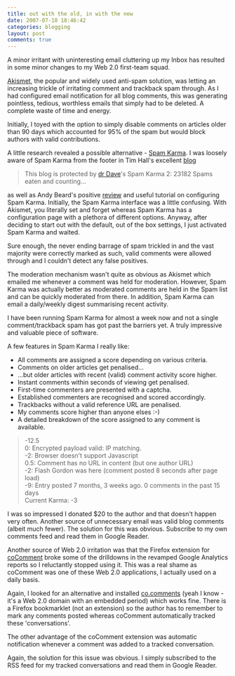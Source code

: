 ```yaml
---
title: out with the old, in with the new
date: 2007-07-10 18:46:42
categories: blogging
layout: post
comments: true
---
```

A minor irritant with uninteresting email cluttering up my Inbox has
resulted in some minor changes to my Web 2.0 first-team squad.

[Akismet](http://akismet.com/), the popular and widely used anti-spam
solution, was letting an increasing trickle of irritating comment and
trackback spam through. As I had configured email notification for all
blog comments, this was generating pointless, tedious, worthless emails
that simply had to be deleted. A complete waste of time and energy.

Initially, I toyed with the option to simply disable comments on
articles older than 90 days which accounted for 95% of the spam but
would block authors with valid contributions.

A little research revealed a possible alternative -
[Spam Karma](http://unknowngenius.com/blog/wordpress/spam-karma/). I was
loosely aware of Spam Karma from the footer in Tim Hall's excellent
[blog](http://www.oracle-base.com/blog)

> This blog is protected by
> [dr Dave](http://unknowngenius.com/blog/ "Dave")'s Spam Karma 2: 23182
> Spams eaten and counting...

as well as Andy Beard's positive
[review](http://andybeard.eu/2007/05/akismet-spam-karma.html) and useful
tutorial on configuring Spam Karma.
Initially, the Spam Karma interface was a little confusing. With
Akismet, you literally set and forget whereas Spam Karma has a
configuration page with a plethora of different options. Anyway, after
deciding to start out with the default, out of the box settings, I just
activated Spam Karma and waited.

Sure enough, the never ending barrage of spam trickled in and the vast
majority were correctly marked as such, valid comments were allowed
through and I couldn't detect any false positives.

The moderation mechanism wasn't quite as obvious as Akismet which
emailed me whenever a comment was held for moderation. However, Spam
Karma was actually better as moderated comments are held in the Spam
list and can be quickly moderated from there. In addition, Spam Karma
can email a daily/weekly digest summarising recent activity.

I have been running Spam Karma for almost a week now and not a single
comment/trackback spam has got past the barriers yet. A truly impressive
and valuable piece of software.

A few features in Spam Karma I really like:

-   All comments are assigned a score depending on various criteria.
-   Comments on older articles get penalised...
-   ...but older articles with recent (valid) comment activity score
    higher.
-   Instant comments within seconds of viewing get penalised.
-   First-time commenters are presented with a captcha.
-   Established commenters are recognised and scored accordingly.
-   Trackbacks without a valid reference URL are penalised.
-   My comments score higher than anyone elses :-)
-   A detailed breakdown of the score assigned to any comment is
    available.

> -12.5  
>  0: Encrypted payload valid: IP matching.  
>  -2: Browser doesn't support Javascript  
>  0.5: Comment has no URL in content (but one author URL)  
>  -2: Flash Gordon was here (comment posted 8 seconds after page load)  
>  -9: Entry posted 7 months, 3 weeks ago. 0 comments in the past 15 days  
>  Current Karma: -3  

I was so impressed I donated $20 to the author and that doesn't happen
very often.  Another source of unnecessary email was valid blog
comments (albeit much fewer). The solution for this was
obvious. Subscribe to my own comments feed and read them in Google
Reader.

Another source of Web 2.0 irritation was that the Firefox extension for
[coComment](http://www.cocomment.com/) broke some of the drilldowns in
the revamped Google Analytics reports so I reluctantly stopped using it.
This was a real shame as coComment was one of these Web 2.0
applications, I actually used on a daily basis.

Again, I looked for an alternative and installed
[co.comments](http://co.mments.com/) (yeah I know - it's a Web 2.0
domain with an embedded period) which works fine. There is a Firefox
bookmarklet (not an extension) so the author has to remember to mark any
comments posted whereas coComment automatically tracked these
'conversations'.

The other advantage of the coComment extension was automatic
notification whenever a comment was added to a tracked conversation.

Again, the solution for this issue was obvious. I simply subscribed to
the RSS feed for my tracked conversations and read them in Google
Reader.
